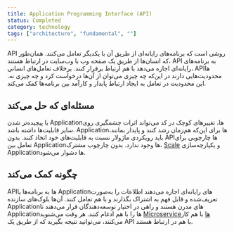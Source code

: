 ```yaml
---
title: Application Programming Interface (API)
status: Completed
category: technology
tags: ["architecture", "fundamental", ""]
---
```


API روشی است که برنامه‌های رایانه‌ای از طریق آن با یکدیگر تعامل می‌کنند. همان‌طور که انسان‌ها از طریق یک صفحه وب با وب‌سایت در ارتباط هستند، API به برنامه‌های رایانه‌ای اجازه می‌دهد با هم ارتباط برقرار کنند. برخلاف تعامل‌های انسانی، APIها محدودیت‌هایی دارند در این‌که چه چیزی می‌توان از آن‌ها درخواست کرد و چه چیزی نه. این محدودیت در تعامل به ایجاد ارتباط پایدار و کارآمد بین برنامه‌ها کمک می‌کند.

## مسئله‌ای که حل می‌کند

با پیچیده‌تر شدن Applicationها، تغییرهای کوچک در کد می‌تواند اثرات چشمگیری روی سایر قابلیت‌ها داشته باشد. Applicationها برای این‌که هم‌زمان رشد کنند و پایدار بمانند، باید رویکردی ماژولار نسبت به قابلیت‌های خود اتخاذ کنند. بدون APIها چارچوبی برای تعامل بین Applicationها وجود ندارد. بدون چارچوب مشترک، [Scale](/scalability/) و یکپارچه‌سازی Applicationها دشوار می‌شود.

## چگونه کمک می‌کند

APIها به برنامه‌ها یا Applicationهای رایانه‌ای اجازه می‌دهند اطلاعات را به‌صورت تعریف‌شده و قابل فهم به اشتراک بگذارند و با هم تعامل کنند. آن‌ها بلوک‌های سازنده Applicationهای مدرن هستند و راهی در اختیار توسعه‌دهندگان قرار می‌دهند تا Applicationها را با هم ادغام کنند. هر وقت می‌شنوید [Microserviceها](/microservices-architecture/) با هم کار می‌کنند، می‌توانید نتیجه بگیرید که از طریق یک API با هم در ارتباط هستند.
